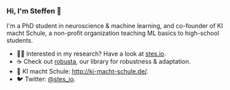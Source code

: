 ### Hi, I'm Steffen 👋

I'm a PhD student in neuroscience & machine learning, and co-founder of KI macht Schule, a non-profit organization teaching ML basics to high-school students.

- 🧑‍🎓 Interested in my research? Have a look at [stes.io](https://stes.io).
- ☕ Check out [robusta](https://github.com/bethgelab/robustness), our library for robustness & adaptation.
- 🎒 KI macht Schule: http://ki-macht-schule.de/.
- 🐦 Twitter: [@stes_io](https://twitter.stes.io).
